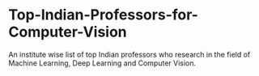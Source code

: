 # Top-Indian-Professors-for-Computer-Vision
An institute wise list of top Indian professors who research in the field of Machine Learning, Deep Learning and Computer Vision.

